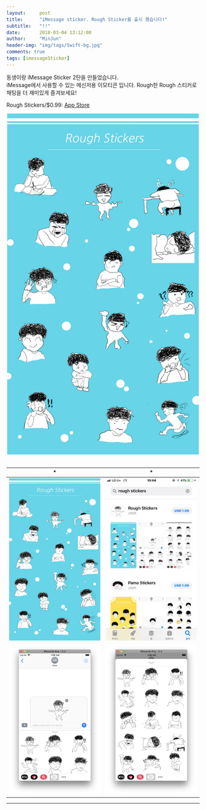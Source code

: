 ```yaml
---
layout:     post
title:      "iMessage sticker. Rough Sticker를 출시 했습니다!"
subtitle:   "!!"
date:       2018-03-04 13:12:00
author:     "MinJun"
header-img: "img/tags/Swift-bg.jpg"
comments: true 
tags: [imessageSticker]
---
```


동생이랑 iMessage Sticker 2탄을 만들었습니다. <br>
iMessage에서 사용할 수 있는 메신저용 이모티콘 입니다. Rough한 Rough 스티커로 채팅을 더 재미있게 즐겨보세요! <br>

Rough Stickers/$0.99: [App Store](https://itunes.apple.com/us/app/rough-stickers/id1353848345?l=ko&ls=1&mt=8)


<center><img src="/img/posts/RoughSticker.png" width="500"></center> <br> 

| * | * | 
| :--: | :--: |
| ![screen](/img/posts/RoughSticker.png) | ![screen](/img/posts/rought_Stickers.jpeg) | 
| ![screen](/img/posts/RoughSticker-1.png) | ![screen](/img/posts/RoughSticker-2.png) | 

---





